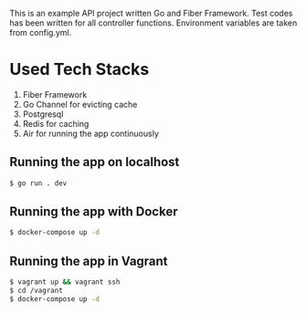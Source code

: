 This is an example API project written Go and Fiber Framework. Test codes has been written for all controller functions.
Environment variables are taken from config.yml.

# Used Tech Stacks

1. Fiber Framework
2. Go Channel for evicting cache
3. Postgresql
4. Redis for caching
5. Air for running the app continuously

## Running the app on localhost

```bash
$ go run . dev
```

## Running the app with Docker

```bash
$ docker-compose up -d
```

## Running the app in Vagrant

```bash
$ vagrant up && vagrant ssh
$ cd /vagrant
$ docker-compose up -d
```